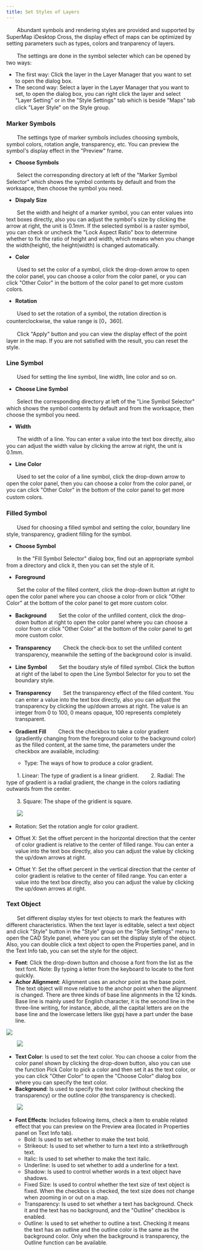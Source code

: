 ```yaml
---
title: Set Styles of Layers
---
```


　　Abundant symbols and rendering styles are provided and supported by SuperMap iDesktop Cross, the display effect of maps can be optimized by setting parameters such as types, colors and tranparency of layers.

　　The settings are done in the symbol selecter which can be opened by two ways:

- The first way: Click the layer in the Layer Manager that you want to set to open the dialog box.
- The second way: Select a layer in the Layer Manager that you want to set, to open the dialog box, you can right click the layer and select "Layer Setting" or in the "Style Settings" tab which is beside "Maps" tab click "Layer Style" on the Style group.
　
　
### Marker Symbols


　　The settings type of marker symbols includes choosing symbols, symbol colors, rotation angle, transparency, etc. You can preview the symbol's display effect in the "Preview" frame.

- **Choose Symbols**

　　Select the corresponding directory at left of the "Marker Symbol Selector" which shows the symbol contents by default and from the worksapce, then choose the symbol you need.

- **Dispaly Size**

　　Set the width and height of a marker symbol, you can enter values into text boxes directly, also you can adjust the symbol's size by clicking the arrow at right, the unit is 0.1mm. If the selected symbol is a raster symbol, you can check or uncheck the "Lock Aspect Ratio" box to determine whether to fix the ratio of height and width, which means when you change the width(height), the height(width) is changed automatically.

- **Color**

　　Used to set the color of a symbol, click the drop-down arrow to open the color panel, you can choose a color from the color panel, or you can click "Other Color" in the bottom of the color panel to get more custom colors.

- **Rotation**

　　Used to set the rotation of a symbol, the rotation direction is counterclockwise, the value range is [0，360].

　　Click "Apply" button and you can view the display effect of the point layer in the map. If you are not satisfied with the result, you can reset the style.

### Line Symbol

　　Used for setting the line symbol, line width, line color and so on.

- **Choose Line Symbol**

　　Select the corresponding directory at left of the "Line Symbol Selector" which shows the symbol contents by default and from the worksapce, then choose the symbol you need.

- **Width**

　　The width of a line. You can enter a value into the text box directly, also you can adjust the width value by clicking the arrow at right, the unit is 0.1mm.

- **Line Color**

　　Used to set the color of a line symbol, click the drop-down arrow to open the color panel, then you can choose a color from the color panel, or you can click "Other Color" in the bottom of the color panel to get more custom colors.
　　
### Filled Symbol

　　Used for choosing a filled symbol and setting the color, boundary line style, transparency, gradient filling for the symbol.

- **Choose Symbol**

　　In the "Fill Symbol Selector" dialog box, find out an appropriate symbol from a directory and click it, then you can set the style of it.

- **Foreground**
 
　　Set the color of the filled content, click the drop-down button at right to open the color panel where you can choose a color from or click "Other Color" at the bottom of the color panel to get more custom color.

- **Background**
　　Set the color of the unfilled content, click the drop-down button at right to open the color panel where you can choose a color from or click "Other Color" at the bottom of the color panel to get more custom color.
 
- **Transparency**
　　Check the check-box to set the unfilled content transparency, meanwhile the setting of the background color is invalid.
 
- **Line Symbol**
　　Set the boudary style of filled symbol. Click the button at right of the label to open the Line Symbol Selector for you to set the boundary style.
    
- **Transparency**
　　Set the transparency effect of the filled content. You can enter a value into the text box directly, also you can adjust the transparency by clicking the up/down arrows at right. The value is an integer from 0 to 100, 0 means opaque, 100 represents completely transparent.
 
- **Gradient Fill**
　　Check the checkbox to take a color gradient (gradiently changing from the foreground color to the background color) as the filled content, at the same time, the parameters under the checkbox are available, including: 
  - Type: The ways of how to produce a color gradient. 

　　1. Linear: The type of gradient is a linear gridient.
　　2. Radial: The type of gradient is a radial gradient, the change in the colors radiating outwards from the center.

　　3. Square: The shape of the gridient is square.

　　![](img/GraduatedMode.png)

   - Rotation: Set the rotation angle for color gradient.

   - Offset X: Set the offset percent in the horizontal direction that the center of color gradient is relative to the center of filled range. You can enter a value into the text box directly, also you can adjust the value by clicking the up/down arrows at right.

   - Offset Y: Set the offset percent in the vertical direction that the center of color gradient is relative to the center of filled range. You can enter a value into the text box directly, also you can adjust the value by clicking the up/down arrows at right.



### Text Object

　　Set different display styles for text objects to mark the features with different characteristics. When the text layer is editable, select a text object and click "Style" button in the "Style" group on the "Style Settings" menu to open the CAD Style panel, where you can set the display style of the object. Also, you can double click a text object to open the Properties panel, and in the Text Info tab, you can set the style for the object.


- **Font**: Click the drop-down button and choose a font from the list as the text font. Note: By typing a letter from the keyboard to locate to the font quickly.
- **Achor Alignment**: Alignment uses an anchor point as the base point. The text object will move relative to the anchor point when the alignment is changed. There are three kinds of base line alignments in the 12 kinds. Base line is mainly used for English character, it is the second line in the three-line writing, for instance, abcde, all the capital letters are on the base line and the lowercase letters like gypj have a part under the base line. 

![](img/TextStyle.png)

<!--Font Size在组合控件中选择或直接输入字号大小，作为同类文本的标准。例如选择或输入字号为“10.5”且不改变字高和字宽值，则当前文本图层中同时满足其他标准的所有字号为10.5的文本为同类文本。-->
<!--Alignment单击右侧下拉按钮，可从中选择某一种对齐方式作为同类文本的标准，例如选择“左上角”，则当前文本图层中所有满足其他条件的对齐方式为左上角的文本对象为同类文本。-->
<!--Rotation从中选择或直接输入角度值作为旋转角度相同的标准，单位为度，例如选择或输入角度为“45”，则当前文本图层中符合其他标准且旋转角度为45°的所有文本为同类文本。应用程序提供了 0，45，90，135，180，225，270，315 共 8 种常用的角度值。也可以直接输入任意角度值，系统将会把输入值换算至0-360之间，如-180，720被换算为180和0。-->

　　![](img/TextStyle1.png)

- **Text Color**: Is used to set the text color. You can choose a color from the color panel shown by clicking the drop-down button, also you can use the function Pick Color to pick a color and then set it as the text color, or you can click "Other Color" to open the "Choose Color" dialog box where you can specify the text color.
- **Background**: Is used to specify the text color (without checking the transparency) or the outline color (the transparency is checked). 

　　![](img/TextStyle2.png)

- **Font Effects**: Includes following items, check a item to enable related effect that you can preview on the Preview area (located in Properties panel on Text Info tab).
  - Bold: Is used to set whether to make the text bold.
  - Strikeout: Is used to set whether to turn a text into a strikethrough text.
  - Italic: Is used to set whether to make the text italic.
  - Underline: Is used to set whether to add a underline for a text.
  - Shadow: Is used to control whether words in a text object have shadows. 
  - Fixed Size: Is used to control whether the text size of text object is fixed. When the checkbox is checked, the text size does not change when zooming in or out on a map.
  - Transparency: Is used to set whether a text has background. Check it and the text has no background, and the "Outline" checkbox is enabled.
  - Outline: Is used to set whether to outline a text. Checking it means the text has an outline and the outline color is the same as the background color. Only when the background is transparency, the Outline function can be available.

